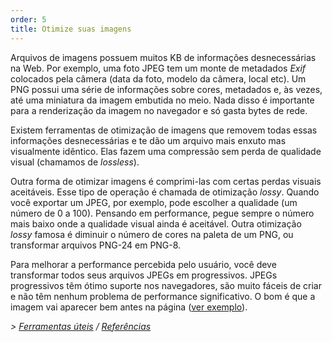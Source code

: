 ```yaml
---
order: 5
title: Otimize suas imagens
---
```


Arquivos de imagens possuem muitos KB de informações desnecessárias na Web. Por exemplo, uma foto JPEG tem um monte de metadados *Exif* colocados pela câmera (data da foto, modelo da câmera, local etc). Um PNG possui uma série de informações sobre cores, metadados e, às vezes, até uma miniatura da imagem embutida no meio. Nada disso é importante para a renderização da imagem no navegador e só gasta bytes de rede.

Existem ferramentas de otimização de imagens que removem todas essas informações desnecessárias e te dão um arquivo mais enxuto mas visualmente idêntico. Elas fazem uma compressão sem perda de qualidade visual (chamamos de *lossless*).

Outra forma de otimizar imagens é comprimi-las com certas perdas visuais aceitáveis. Esse tipo de operação é chamada de otimização *lossy*. Quando você exportar um JPEG, por exemplo, pode escolher a qualidade (um número de 0 a 100). Pensando em performance, pegue sempre o número mais baixo onde a qualidade visual ainda é aceitável. Outra otimização *lossy* famosa é diminuir o número de cores na paleta de um PNG, ou transformar arquivos PNG-24 em PNG-8.

Para melhorar a performance percebida pelo usuário, você deve transformar todos seus arquivos JPEGs em progressivos. JPEGs progressivos têm ótimo suporte nos navegadores, são muito fáceis de criar e não têm nenhum problema de performance significativo. O bom é que a imagem vai aparecer bem antes na página ([ver exemplo](http://www.patrickmeenan.com/progressive/view.php?img=http://farm2.staticflickr.com/1434/1002257937_021cb46a33_o.jpg)).

*> [Ferramentas úteis](https://github.com/zenorocha/browser-diet/wiki/Tools#wiki-optimize-your-images) / [Referências](https://github.com/zenorocha/browser-diet/wiki/References#wiki-optimize-your-images)*
